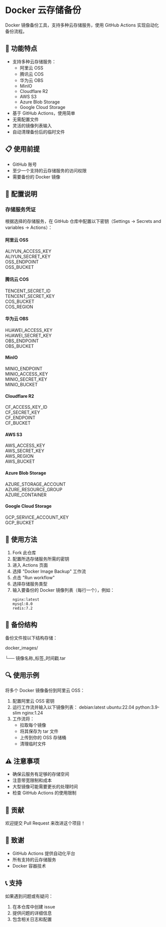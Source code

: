 # Docker 云存储备份

Docker 镜像备份工具，支持多种云存储服务，使用 GitHub Actions 实现自动化备份流程。

## 🚀 功能特点

- 支持多种云存储服务：
  - 阿里云 OSS
  - 腾讯云 COS
  - 华为云 OBS
  - MinIO
  - Cloudflare R2
  - AWS S3
  - Azure Blob Storage
  - Google Cloud Storage
- 基于 GitHub Actions，使用简单
- 无需配置文件
- 灵活的镜像列表输入
- 自动清理备份后的临时文件

## 📋 使用前提

- GitHub 账号
- 至少一个支持的云存储服务的访问权限
- 需要备份的 Docker 镜像

## 🔑 配置说明

### 存储服务凭证

根据选择的存储服务，在 GitHub 仓库中配置以下密钥（Settings -> Secrets and variables -> Actions）：

#### 阿里云 OSS
ALIYUN_ACCESS_KEY<br>
ALIYUN_SECRET_KEY<br>
OSS_ENDPOINT<br>
OSS_BUCKET<br>

#### 腾讯云 COS
TENCENT_SECRET_ID<br>
TENCENT_SECRET_KEY<br>
COS_BUCKET<br>
COS_REGION<br>

#### 华为云 OBS
HUAWEI_ACCESS_KEY<br>
HUAWEI_SECRET_KEY<br>
OBS_ENDPOINT<br>
OBS_BUCKET<br>

#### MinIO
MINIO_ENDPOINT<br>
MINIO_ACCESS_KEY<br>
MINIO_SECRET_KEY<br>
MINIO_BUCKET<br>

#### Cloudflare R2
CF_ACCESS_KEY_ID<br>
CF_SECRET_KEY<br>
CF_ENDPOINT<br>
CF_BUCKET<br>

#### AWS S3
AWS_ACCESS_KEY<br>
AWS_SECRET_KEY<br>
AWS_REGION<br>
AWS_BUCKET<br>

#### Azure Blob Storage
AZURE_STORAGE_ACCOUNT<br>
AZURE_RESOURCE_GROUP<br>
AZURE_CONTAINER<br>

#### Google Cloud Storage
GCP_SERVICE_ACCOUNT_KEY<br>
GCP_BUCKET<br>


## 📝 使用方法

1. Fork 此仓库
2. 配置所选存储服务所需的密钥
3. 进入 Actions 页面
4. 选择 "Docker Image Backup" 工作流
5. 点击 "Run workflow"
6. 选择存储服务类型
7. 输入要备份的 Docker 镜像列表（每行一个），例如：
   ```
   nginx:latest
   mysql:8.0
   redis:7.2
   ```


## 📁 备份结构

备份文件按以下结构存储：

docker_images/

└── 镜像名称_标签_时间戳.tar

## 🔍 使用示例

将多个 Docker 镜像备份到阿里云 OSS：

1. 配置阿里云 OSS 密钥
2. 运行工作流并输入以下镜像列表：
debian:latest
ubuntu:22.04
python:3.9-slim
nginx:1.24
3. 工作流将：
   - 拉取每个镜像
   - 将其保存为 tar 文件
   - 上传到你的 OSS 存储桶
   - 清理临时文件

## ⚠️ 注意事项

- 确保云服务有足够的存储空间
- 注意带宽限制和成本
- 大型镜像可能需要更长的处理时间
- 检查 GitHub Actions 的使用限制

## 🤝 贡献

欢迎提交 Pull Request 来改进这个项目！



## 🙏 致谢

- GitHub Actions 提供自动化平台
- 所有支持的云存储服务
- Docker 容器技术

## 📞 支持

如果遇到问题或有疑问：
1. 在本仓库中创建 issue
2. 提供问题的详细信息
3. 包含相关日志和配置

